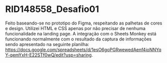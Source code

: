 # RID148558_Desafio01

Feito baseando-se no prototipo do Figma, respeitando as palhetas de cores e design.
Utilizei HTML e CSS apenas por não precisar de nenhuma funcionalidade na landing page.
A integração com o Sheets Monkey está funcionando normalmente com o resultado da captura de informações sendo apresentado na seguinte planilha: https://docs.google.com/spreadsheets/d/1esO6goPGRwewedAenf4ioNNYqY-qemYxH-E22STf0wQ/edit?usp=sharing.